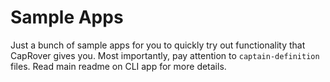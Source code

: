 # Sample Apps

Just a bunch of sample apps for you to quickly try out functionality that CapRover gives you. Most importantly, pay attention to `captain-definition` files. Read main readme on CLI app for more details.